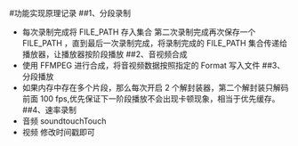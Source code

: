 #功能实现原理记录
##1、分段录制
- 每次录制完成将 FILE_PATH 存入集合 第二次录制完成再次保存一个 FILE_PATH ，直到最后一次录制完成，将录制完成的 FILE_PATH 集合传递给播放器，让播放器按阶段播放
##2、音视频合成
- 使用 FFMPEG 进行合成，将音视频数据按照指定的 Format 写入文件
##3、分段播放
- 如果内存中存在多个片段，那么每次开启 2 个解封装器，第二个解封装只解码前面 100 fps,优先保证下一阶段播放不会出现卡顿现象，相当于优先缓存。
##4、速率录制
- 音频
 soundtouchTouch
- 视频
 修改时间戳即可